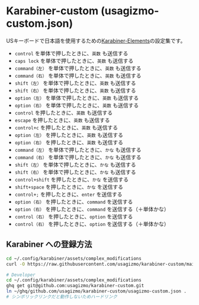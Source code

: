 # Karabiner-custom (usagizmo-custom.json)

USキーボードで日本語を使用するための[Karabiner-Elements](https://karabiner-elements.pqrs.org/)の設定集です。

- `control` を単体で押したときに、`英数` も送信する
- `caps lock` を単体で押したときに、`英数` も送信する
- `command（左）` を単体で押したときに、`英数` も送信する
- `command（右）` を単体で押したときに、`英数` も送信する
- `shift（左）` を単体で押したときに、`英数` も送信する
- `shift（右）` を単体で押したときに、`英数` も送信する
- `option（左）` を単体で押したときに、`英数` も送信する
- `option（右）` を単体で押したときに、`英数` も送信する
- `control` を押したときに、`英数` も送信する
- `escape` を押したときに、`英数` も送信する
- `control+c` を押したときに、`英数` も送信する
- `option（左）` を押したときに、`英数` も送信する
- `option（右）` を押したときに、`英数` も送信する
- `command（左）` を単体で押したときに、`かな` も送信する
- `command（右）` を単体で押したときに、`かな` も送信する
- `shift（左）` を単体で押したときに、`かな` も送信する
- `shift（右）` を単体で押したときに、`かな` も送信する
- `control+shift` を押したときに、`かな` を送信する
- `shift+space` を押したときに、`かな` を送信する
- `control+;` を押したときに、`enter` を送信する
- `option（右）` を押したときに、`command` を送信する
- `option（右）` を押したときに、`command` を送信する（＋単体かな）
- `control（右）` を押したときに、`option` を送信する
- `control（右）` を押したときに、`option` を送信する（＋単体かな）

## Karabiner への登録方法

```bash
cd ~/.config/karabiner/assets/complex_modifications
curl -O https://raw.githubusercontent.com/usagizmo/karabiner-custom/main/usagizmo-custom.json

# Developer
cd ~/.config/karabiner/assets/complex_modifications
ghq get git@github.com:usagizmo/karabiner-custom.git
ln ~/ghq/github.com/usagizmo/karabiner-custom/usagizmo-custom.json .
# シンボリックリンクだと動作しないためハードリンク
```
